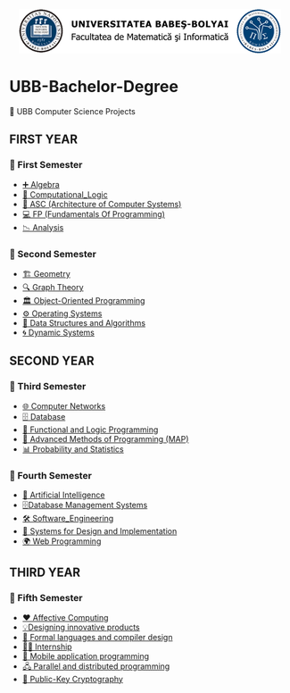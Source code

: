 <p align="center">
  <img src="assets/ubb_logo.png" alt="UBB Logo"/>
</p>

# UBB-Bachelor-Degree
🚀 UBB Computer Science Projects


## FIRST YEAR 
### 📂 First Semester
- [➕ Algebra](1st_Semester/Algebra)
- [🤔 Computational_Logic](1st_Semester/Computational_Logic)
- [🔧 ASC (Architecture of Computer Systems)](1st_Semester/ASC)
- [💻 FP (Fundamentals Of Programming)](1st_Semester/FP)
- [📉 Analysis](1st_Semester/Analysis)
   
### 📂 Second Semester
- [🏗 Geometry](2nd%20Semester/Geometry/)
- [🔍 Graph Theory](2nd%20Semester/Graph%20Theory/)
- [🏛 Object-Oriented Programming](2nd%20Semester/Object-Oriented%20Programming/)
- [⚙️ Operating Systems](2nd%20Semester/Operating%20Systems/)
- [🌲 Data Structures and Algorithms](2nd%20Semester/Data%20Structures%20and%20Algorithms/)
- [🌀 Dynamic Systems](2nd%20Semester/Dynamic%20Systems/)


## SECOND YEAR
### 📂 Third Semester 
- [🌐 Computer Networks](3rd%20Semester/Computer_Networks/)   
- [🗄️ Database](3rd%20Semester/DataBase/)
- [🧠 Functional and Logic Programming](3rd%20Semester/Functional%20And%20Logic%20Programming/)
- [🧩 Advanced Methods of Programming (MAP)](3rd%20Semester/MAP/)
- [📊 Probability and Statistics](3rd%20Semester/Probabilty%20and%20Statistics) 

### 📂 Fourth Semester 
- [🤖 Artificial Intelligence](4th%20Semester/Artificial_Intelligence/)  
- [🗄️Database Management Systems](4th%20Semester/Database_Management_Systems/)
- [🛠️ Software_Engineering](4th%20Semester/Software_Engineering/)
- [📐 Systems for Design and Implementation](4th%20Semester/Systems_for_Design_and_Implementation/)
- [🌍 Web Programming](4th%20Semester/Web_Programming) 

## THIRD YEAR
### 📂 Fifth Semester
- [❤️ Affective Computing](5th%20Semester/Affective%20computing/)
- [💡Designing innovative products](5th%20Semester/Designing%20innovative%20products/)
- [🧮 Formal languages and compiler design](5th%20Semester/Formal%20languages%20and%20compiler%20design/)
- [🧑‍💼 Internship](5th%20Semester/Internship/)
- [📱 Mobile application programming](5th%20Semester/Mobile%20application%20programming/)
- [🖧 Parallel and distributed programming](5th%20Semester/Parallel%20and%20distributed%20programming/)
- [🔐 Public-Key Cryptography](5th%20Semester/Public-key%20cryptography/)


